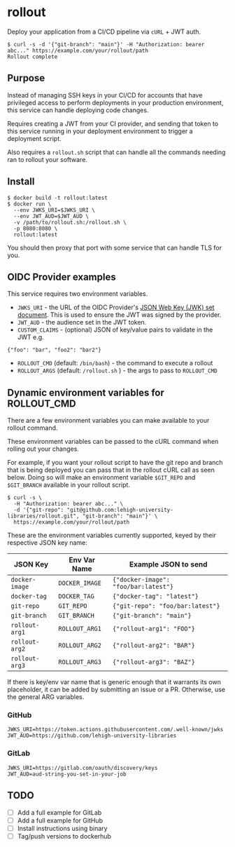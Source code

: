 # rollout

Deploy your application from a CI/CD pipeline via `cURL` + JWT auth.

```
$ curl -s -d '{"git-branch": "main"}' -H "Authorization: bearer abc..." https://example.com/your/rollout/path
Rollout complete
```

## Purpose

Instead of managing SSH keys in your CI/CD for accounts that have privileged access to perform deployments in your production environment, this service can handle deploying code changes.

Requires creating a JWT from your CI provider, and sending that token to this service running in your deployment environment to trigger a deployment script.

Also requires a `rollout.sh` script that can handle all the commands needing ran to rollout your software.

## Install

```
$ docker build -t rollout:latest
$ docker run \
  --env JWKS_URI=$JWKS_URI \
  --env JWT_AUD=$JWT_AUD \
  -v /path/to/rollout.sh:/rollout.sh \
  -p 8080:8080 \
  rollout:latest
```

You should then proxy that port with some service that can handle TLS for you.

## OIDC Provider examples

This service requires two environment variables.

- `JWKS_URI` - the URL of the OIDC Provider's [JSON Web Key (JWK) set document](https://www.rfc-editor.org/info/rfc7517). This is used to ensure the JWT was signed by the provider.
- `JWT_AUD` - the audience set in the JWT token.
- `CUSTOM_CLAIMS` - (optional) JSON of key/value pairs to validate in the JWT e.g.
```
{"foo": "bar", "foo2": "bar2"}
```
- `ROLLOUT_CMD` (default: `/bin/bash`) - the command to execute a rollout
- `ROLLOUT_ARGS` (default: `/rollout.sh` ) - the args to pass to `ROLLOUT_CMD`

## Dynamic environment variables for ROLLOUT_CMD

There are a few environment variables you can make available to your rollout command.

These environment variables can be passed to the cURL command when rolling out your changes.

For example, if you want your rollout script to have the git repo and branch that is being deployed you can pass that in the rollout cURL call as seen below. Doing so will make an environment variable `$GIT_REPO` and `$GIT_BRANCH` available in your rollout script.

```
$ curl -s \
  -H "Authorization: bearer abc..." \
  -d '{"git-repo": "git@github.com:lehigh-university-libraries/rollout.git", "git-branch": "main"}' \
  https://example.com/your/rollout/path
```

These are the environment variables currently supported, keyed by their respective JSON key name:

| JSON Key       | Env Var Name  | Example JSON to send                 |
|----------------|---------------| -------------------------------------
| `docker-image` | `DOCKER_IMAGE`| `{"docker-image": "foo/bar:latest"}` |
| `docker-tag`   | `DOCKER_TAG`  | `{"docker-tag": "latest"}`           |
| `git-repo`     | `GIT_REPO`    | `{"git-repo": "foo/bar:latest"}`         |
| `git-branch`   | `GIT_BRANCH`  | `{"git-branch": "main"}`             |
| `rollout-arg1` | `ROLLOUT_ARG1`| `{"rollout-arg1": "FOO"}`            |
| `rollout-arg2` | `ROLLOUT_ARG2`| `{"rollout-arg2": "BAR"}`            |
| `rollout-arg3` | `ROLLOUT_ARG3`| `{"rollout-arg3": "BAZ"}`            |

If there is key/env var name that is generic enough that it warrants its own placeholder, it can be added by submitting an issue or a PR. Otherwise, use the general ARG variables.

### GitHub

```
JWKS_URI=https://token.actions.githubusercontent.com/.well-known/jwks
JWT_AUD=https://github.com/lehigh-university-libraries
```

### GitLab

```
JWKS_URI=https://gitlab.com/oauth/discovery/keys
JWT_AUD=aud-string-you-set-in-your-job
```

## TODO

- [ ] Add a full example for GitLab
- [ ] Add a full example for GitHub
- [ ] Install instructions using binary
- [ ] Tag/push versions to dockerhub
